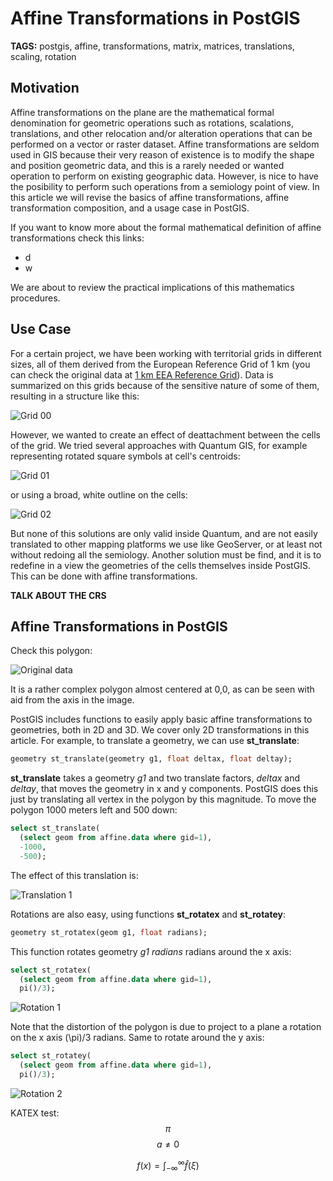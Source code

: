 # Affine Transformations in PostGIS

__TAGS:__ postgis, affine, transformations, matrix, matrices, translations,
scaling, rotation

## Motivation

Affine transformations on the plane are the mathematical formal denomination for
geometric operations such as rotations, scalations, translations, and other
relocation and/or alteration operations that can be performed on a vector or
raster dataset. Affine transformations are seldom used in GIS because their very
reason of existence is to modify the shape and position geometric data, and this
is a rarely needed or wanted operation to perform on existing geographic data.
However, is nice to have the posibility to perform such operations from a
semiology point of view. In this article we will revise the basics of affine
transformations, affine transformation composition, and a usage case in PostGIS.

If you want to know more about the formal mathematical definition of affine
transformations check this links:

  - d
  - w

We are about to review the practical implications of this mathematics
procedures.

## Use Case

For a certain project, we have been working with territorial grids in different
sizes, all of them derived from the European Reference Grid of 1 km (you can
check the original data at [1 km EEA Reference Grid][0]). Data is summarized on
this grids because of the sensitive nature of some of them, resulting in a
structure like this:

![Grid 00](assets/Grid-Use_case-00.png)

However, we wanted to create an effect of deattachment between the cells of the
grid. We tried several approaches with Quantum GIS, for example representing
rotated square symbols at cell's centroids:

![Grid 01](assets/Grid-Use_case-01.png)

or using a broad, white outline on the cells:

![Grid 02](assets/Grid-Use_case-02.png)

But none of this solutions are only valid inside Quantum, and are not easily
translated to other mapping platforms we use like GeoServer, or at least not
without redoing all the semiology. Another solution must be find, and it is to
redefine in a view the geometries of the cells themselves inside PostGIS. This
can be done with affine transformations.

[0]: http://www.eea.europa.eu/data-and-maps/data/eea-reference-grids-2


__TALK ABOUT THE CRS__

## Affine Transformations in PostGIS

Check this polygon:

![Original data](assets/00.png)

It is a rather complex polygon almost centered at 0,0, as can be seen with aid
from the axis in the image.

PostGIS includes functions to easily apply basic affine transformations to
geometries, both in 2D and 3D. We cover only 2D transformations in this article.
For example, to translate a geometry, we can use __st_translate__:

```sql
geometry st_translate(geometry g1, float deltax, float deltay);
```

__st_translate__ takes a geometry _g1_ and two translate factors, _deltax_ and
_deltay_, that moves the geometry in x and y components. PostGIS does this just
by translating all vertex in the polygon by this magnitude. To move the polygon
1000 meters left and 500 down:

```sql
select st_translate(
  (select geom from affine.data where gid=1),
  -1000,
  -500);
```
	  
The effect of this translation is:

![Translation 1](assets/01.png)

Rotations are also easy, using functions __st_rotatex__ and __st_rotatey__:

```sql
geometry st_rotatex(geom g1, float radians);
```

This function rotates geometry _g1_ _radians_ radians around the x axis:

```sql
select st_rotatex(
  (select geom from affine.data where gid=1),
  pi()/3);
```

![Rotation 1](assets/02.png)

Note that the distortion of the polygon is due to project to a plane a rotation
on the x axis \(\pi\)/3 radians. Same to rotate around the y axis:

```sql
select st_rotatey(
  (select geom from affine.data where gid=1),
  pi()/3);
```

![Rotation 2](assets/03.png)



KATEX test: $$\pi$$ $$a \ne 0$$

$$f(x) = \int_{-\infty}^\infty \hat f(\xi)$$

